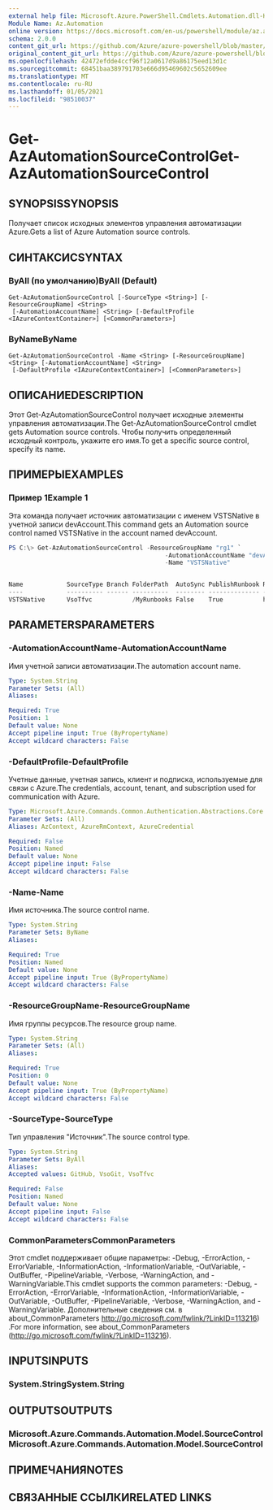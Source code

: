 ```yaml
---
external help file: Microsoft.Azure.PowerShell.Cmdlets.Automation.dll-Help.xml
Module Name: Az.Automation
online version: https://docs.microsoft.com/en-us/powershell/module/az.automation/get-azautomationsourcecontrol
schema: 2.0.0
content_git_url: https://github.com/Azure/azure-powershell/blob/master/src/Automation/Automation/help/Get-AzAutomationSourceControl.md
original_content_git_url: https://github.com/Azure/azure-powershell/blob/master/src/Automation/Automation/help/Get-AzAutomationSourceControl.md
ms.openlocfilehash: 42472efdde4ccf96f12a0617d9a86175eed13d1c
ms.sourcegitcommit: 68451baa389791703e666d95469602c5652609ee
ms.translationtype: MT
ms.contentlocale: ru-RU
ms.lasthandoff: 01/05/2021
ms.locfileid: "98510037"
---
```

# <span data-ttu-id="3ae36-101">Get-AzAutomationSourceControl</span><span class="sxs-lookup"><span data-stu-id="3ae36-101">Get-AzAutomationSourceControl</span></span>

## <span data-ttu-id="3ae36-102">SYNOPSIS</span><span class="sxs-lookup"><span data-stu-id="3ae36-102">SYNOPSIS</span></span>
<span data-ttu-id="3ae36-103">Получает список исходных элементов управления автоматизации Azure.</span><span class="sxs-lookup"><span data-stu-id="3ae36-103">Gets a list of Azure Automation source controls.</span></span>

## <span data-ttu-id="3ae36-104">СИНТАКСИС</span><span class="sxs-lookup"><span data-stu-id="3ae36-104">SYNTAX</span></span>

### <span data-ttu-id="3ae36-105">ByAll (по умолчанию)</span><span class="sxs-lookup"><span data-stu-id="3ae36-105">ByAll (Default)</span></span>
```
Get-AzAutomationSourceControl [-SourceType <String>] [-ResourceGroupName] <String>
 [-AutomationAccountName] <String> [-DefaultProfile <IAzureContextContainer>] [<CommonParameters>]
```

### <span data-ttu-id="3ae36-106">ByName</span><span class="sxs-lookup"><span data-stu-id="3ae36-106">ByName</span></span>
```
Get-AzAutomationSourceControl -Name <String> [-ResourceGroupName] <String> [-AutomationAccountName] <String>
 [-DefaultProfile <IAzureContextContainer>] [<CommonParameters>]
```

## <span data-ttu-id="3ae36-107">ОПИСАНИЕ</span><span class="sxs-lookup"><span data-stu-id="3ae36-107">DESCRIPTION</span></span>
<span data-ttu-id="3ae36-108">Этот Get-AzAutomationSourceControl получает исходные элементы управления автоматизации.</span><span class="sxs-lookup"><span data-stu-id="3ae36-108">The Get-AzAutomationSourceControl cmdlet gets Automation source controls.</span></span>
<span data-ttu-id="3ae36-109">Чтобы получить определенный исходный контроль, укажите его имя.</span><span class="sxs-lookup"><span data-stu-id="3ae36-109">To get a specific source control, specify its name.</span></span>

## <span data-ttu-id="3ae36-110">ПРИМЕРЫ</span><span class="sxs-lookup"><span data-stu-id="3ae36-110">EXAMPLES</span></span>

### <span data-ttu-id="3ae36-111">Пример 1</span><span class="sxs-lookup"><span data-stu-id="3ae36-111">Example 1</span></span>
<span data-ttu-id="3ae36-112">Эта команда получает источник автоматизации с именем VSTSNative в учетной записи devAccount.</span><span class="sxs-lookup"><span data-stu-id="3ae36-112">This command gets an Automation source control named VSTSNative in the account named devAccount.</span></span>


```powershell
PS C:\> Get-AzAutomationSourceControl -ResourceGroupName "rg1" `
                                           -AutomationAccountName "devAccount" `
                                           -Name "VSTSNative" 


Name            SourceType Branch FolderPath  AutoSync PublishRunbook RepoUrl
----            ---------- ------ ----------  -------- -------------- -------
VSTSNative      VsoTfvc           /MyRunbooks False    True           https://contoso.visualstudio.com/_git/Fin...
```

## <span data-ttu-id="3ae36-113">PARAMETERS</span><span class="sxs-lookup"><span data-stu-id="3ae36-113">PARAMETERS</span></span>

### <span data-ttu-id="3ae36-114">-AutomationAccountName</span><span class="sxs-lookup"><span data-stu-id="3ae36-114">-AutomationAccountName</span></span>
<span data-ttu-id="3ae36-115">Имя учетной записи автоматизации.</span><span class="sxs-lookup"><span data-stu-id="3ae36-115">The automation account name.</span></span>

```yaml
Type: System.String
Parameter Sets: (All)
Aliases:

Required: True
Position: 1
Default value: None
Accept pipeline input: True (ByPropertyName)
Accept wildcard characters: False
```

### <span data-ttu-id="3ae36-116">-DefaultProfile</span><span class="sxs-lookup"><span data-stu-id="3ae36-116">-DefaultProfile</span></span>
<span data-ttu-id="3ae36-117">Учетные данные, учетная запись, клиент и подписка, используемые для связи с Azure.</span><span class="sxs-lookup"><span data-stu-id="3ae36-117">The credentials, account, tenant, and subscription used for communication with Azure.</span></span>

```yaml
Type: Microsoft.Azure.Commands.Common.Authentication.Abstractions.Core.IAzureContextContainer
Parameter Sets: (All)
Aliases: AzContext, AzureRmContext, AzureCredential

Required: False
Position: Named
Default value: None
Accept pipeline input: False
Accept wildcard characters: False
```

### <span data-ttu-id="3ae36-118">-Name</span><span class="sxs-lookup"><span data-stu-id="3ae36-118">-Name</span></span>
<span data-ttu-id="3ae36-119">Имя источника.</span><span class="sxs-lookup"><span data-stu-id="3ae36-119">The source control name.</span></span>

```yaml
Type: System.String
Parameter Sets: ByName
Aliases:

Required: True
Position: Named
Default value: None
Accept pipeline input: True (ByPropertyName)
Accept wildcard characters: False
```

### <span data-ttu-id="3ae36-120">-ResourceGroupName</span><span class="sxs-lookup"><span data-stu-id="3ae36-120">-ResourceGroupName</span></span>
<span data-ttu-id="3ae36-121">Имя группы ресурсов.</span><span class="sxs-lookup"><span data-stu-id="3ae36-121">The resource group name.</span></span>

```yaml
Type: System.String
Parameter Sets: (All)
Aliases:

Required: True
Position: 0
Default value: None
Accept pipeline input: True (ByPropertyName)
Accept wildcard characters: False
```

### <span data-ttu-id="3ae36-122">-SourceType</span><span class="sxs-lookup"><span data-stu-id="3ae36-122">-SourceType</span></span>
<span data-ttu-id="3ae36-123">Тип управления "Источник".</span><span class="sxs-lookup"><span data-stu-id="3ae36-123">The source control type.</span></span>

```yaml
Type: System.String
Parameter Sets: ByAll
Aliases:
Accepted values: GitHub, VsoGit, VsoTfvc

Required: False
Position: Named
Default value: None
Accept pipeline input: False
Accept wildcard characters: False
```

### <span data-ttu-id="3ae36-124">CommonParameters</span><span class="sxs-lookup"><span data-stu-id="3ae36-124">CommonParameters</span></span>
<span data-ttu-id="3ae36-125">Этот cmdlet поддерживает общие параметры: -Debug, -ErrorAction, -ErrorVariable, -InformationAction, -InformationVariable, -OutVariable, -OutBuffer, -PipelineVariable, -Verbose, -WarningAction, and -WarningVariable.</span><span class="sxs-lookup"><span data-stu-id="3ae36-125">This cmdlet supports the common parameters: -Debug, -ErrorAction, -ErrorVariable, -InformationAction, -InformationVariable, -OutVariable, -OutBuffer, -PipelineVariable, -Verbose, -WarningAction, and -WarningVariable.</span></span> <span data-ttu-id="3ae36-126">Дополнительные сведения см. в about_CommonParameters http://go.microsoft.com/fwlink/?LinkID=113216) .</span><span class="sxs-lookup"><span data-stu-id="3ae36-126">For more information, see about_CommonParameters (http://go.microsoft.com/fwlink/?LinkID=113216).</span></span>

## <span data-ttu-id="3ae36-127">INPUTS</span><span class="sxs-lookup"><span data-stu-id="3ae36-127">INPUTS</span></span>

### <span data-ttu-id="3ae36-128">System.String</span><span class="sxs-lookup"><span data-stu-id="3ae36-128">System.String</span></span>

## <span data-ttu-id="3ae36-129">OUTPUTS</span><span class="sxs-lookup"><span data-stu-id="3ae36-129">OUTPUTS</span></span>

### <span data-ttu-id="3ae36-130">Microsoft.Azure.Commands.Automation.Model.SourceControl</span><span class="sxs-lookup"><span data-stu-id="3ae36-130">Microsoft.Azure.Commands.Automation.Model.SourceControl</span></span>

## <span data-ttu-id="3ae36-131">ПРИМЕЧАНИЯ</span><span class="sxs-lookup"><span data-stu-id="3ae36-131">NOTES</span></span>

## <span data-ttu-id="3ae36-132">СВЯЗАННЫЕ ССЫЛКИ</span><span class="sxs-lookup"><span data-stu-id="3ae36-132">RELATED LINKS</span></span>
